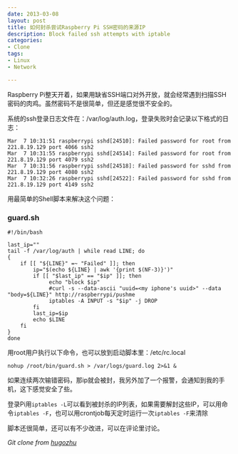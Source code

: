 ```yaml
---
date: 2013-03-08
layout: post
title: 如何封杀尝试Raspberry Pi SSH密码的来源IP
description: Block failed ssh attempts with iptable
categories:
- Clone
tags:
- Linux
- Network

---
```


Raspberry Pi整天开着，如果用缺省SSH端口对外开放，就会经常遇到扫描SSH密码的肉鸡。虽然密码不是很简单，但还是感觉很不安全的。

系统的ssh登录日志文件在：/var/log/auth.log，登录失败时会记录以下格式的日志：

    Mar  7 10:31:51 raspberrypi sshd[24510]: Failed password for root from 221.8.19.129 port 4066 ssh2
    Mar  7 10:31:55 raspberrypi sshd[24514]: Failed password for root from 221.8.19.129 port 4079 ssh2
    Mar  7 10:31:56 raspberrypi sshd[24518]: Failed password for sshd from 221.8.19.129 port 4080 ssh2
    Mar  7 10:32:26 raspberrypi sshd[24522]: Failed password for sshd from 221.8.19.129 port 4149 ssh2


用最简单的Shell脚本来解决这个问题：

### guard.sh

    #!/bin/bash
    
    last_ip=""
    tail -f /var/log/auth | while read LINE; do
    {
        if [[ "${LINE}" =~ "Failed" ]]; then            
            ip="$(echo ${LINE} | awk '{print $(NF-3)}')"
            if [[ "$last_ip" == "$ip" ]]; then
                 echo "block $ip"
                 #curl -s --data-ascii "uuid=<my iphone's uuid>" --data "body=${LINE}" http://raspberrypi/pushme                 
                 iptables -A INPUT -s "$ip" -j DROP
            fi
            last_ip=$ip
            echo $LINE
        fi
    }
    done
        
用root用户执行以下命令，也可以放到启动脚本里：/etc/rc.local

    nohup /root/bin/guard.sh > /var/logs/guard.log 2>&1 &

如果连续两次输错密码，那ip就会被封，我另外加了一个报警，会通知到我的手机，这下感觉安全了些。

登录Pi用```iptables -L```可以看到被封杀的IP列表，如果需要解封这些IP，可以用命令```iptables -F```，也可以用crontjob每天定时运行一次```iptables -F```来清除

脚本还很简单，还可以有不少改进，可以在评论里讨论。

*Git clone from [hugozhu](https://github.com/hugozhu/blog "hugozhu's github")*